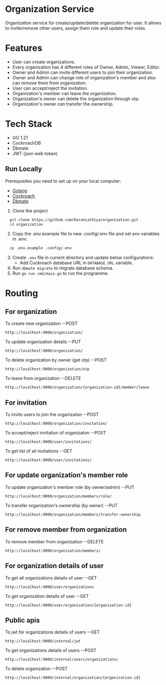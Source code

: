 
# Organization Service

Organization service for create/update/delete organization for user. It allows to invite/remove other users, assign them role and update their roles.

# Features
- User can create organizations.
- Every organization has 4 different roles of Owner, Admin, Viewer, Editor.
- Owner and Admin can invite different users to join their organization.
- Owner and Admin can change role of organization's member and also can remove them from organization.
- User can accept/reject the invitation.
- Organization's member can leave the organization.
- Organization's owner can delete the organization through otp.
- Organization's owner can transfer the ownership.

# Tech Stack 
- GO 1.21
- CockroachDB
- Dbmate
- JWT (json web token)

## Run Locally

Prerequisites you need to set up on your local computer:

- [Golang](https://go.dev/doc/install)
- [Cockroach](https://www.cockroachlabs.com/docs/releases/)
- [Dbmate](https://github.com/amacneil/dbmate#installation)

1. Clone the project

```bash
  git clone https://github.com/KaranLathiya/organization.git
  cd organization
```

2. Copy the .env.example file to new .config/.env file and set env variables in .env:

```bash
  cp .env.example .config/.env
```

3. Create `.env` file in current directory and update below configurations:
   - Add Cockroach database URL in `DATABASE_URL` variable.
4. Run `dbmate migrate` to migrate database schema.
5. Run `go run cmd/main.go` to run the programme.

# Routing

## For organization 

To create new organization  --POST

    http://localhost:9000/organization/
    
To update organization details  --PUT

    http://localhost:9000/organization/
    
To delete organization by owner (get otp)  --POST

    http://localhost:9000/organization/otp

To leave from organization  --DELETE

    http://localhost:9000/organization/{organization-id}/member/leave


## For invitation

To invite users to join the organizaton --POST

    http://localhost:9000/organization/invitation/

To accept/reject invitation of organizaton --POST

    http://localhost:9000/user/invitations/
    
To get list of all invitations --GET

    http://localhost:9000/user/invitations/

## For update organization's member role 

To update organization's member role (by owner/admin) --PUT

    http://localhost:9000/organization/members/role/
    
To transfer organization's ownership (by owner) --PUT

    http://localhost:9000/organization/members/transfer-ownership

## For remove member from organization

To remove member from organization --DELETE

    http://localhost:9000/organization/members/

## For organization details of user

To get all organizations details of user --GET

    http://localhost:9000/user/organizations
    
To get organization details of user --GET

    http://localhost:9000/user/organization/{organization-id}

## Public apis 

To jwt for  organizations details of users --GET

    http://localhost:9000/internal/jwt
    
To get organizations details of users  --POST

    http://localhost:9000/internal/users/organizations/
    
To delete organization  --POST

    http://localhost:9000/internal/organization/{organization-id}


